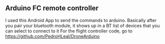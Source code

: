 ## Arduino FC remote controller

I used this Android App to send the commands to arduino.
Basically after you pair your bluetooth module, it shows up in a BT list of devices that you can select to connect to it
For the flight controller code, go to https://github.com/PedroHLeal/DroneArduino
